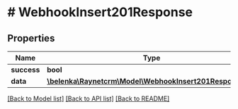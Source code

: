 # # WebhookInsert201Response

## Properties

Name | Type | Description | Notes
------------ | ------------- | ------------- | -------------
**success** | **bool** |  | [optional]
**data** | [**\belenka\Raynetcrm\Model\WebhookInsert201ResponseDto**](WebhookInsert201ResponseDto.md) |  | [optional]

[[Back to Model list]](../../README.md#models) [[Back to API list]](../../README.md#endpoints) [[Back to README]](../../README.md)
